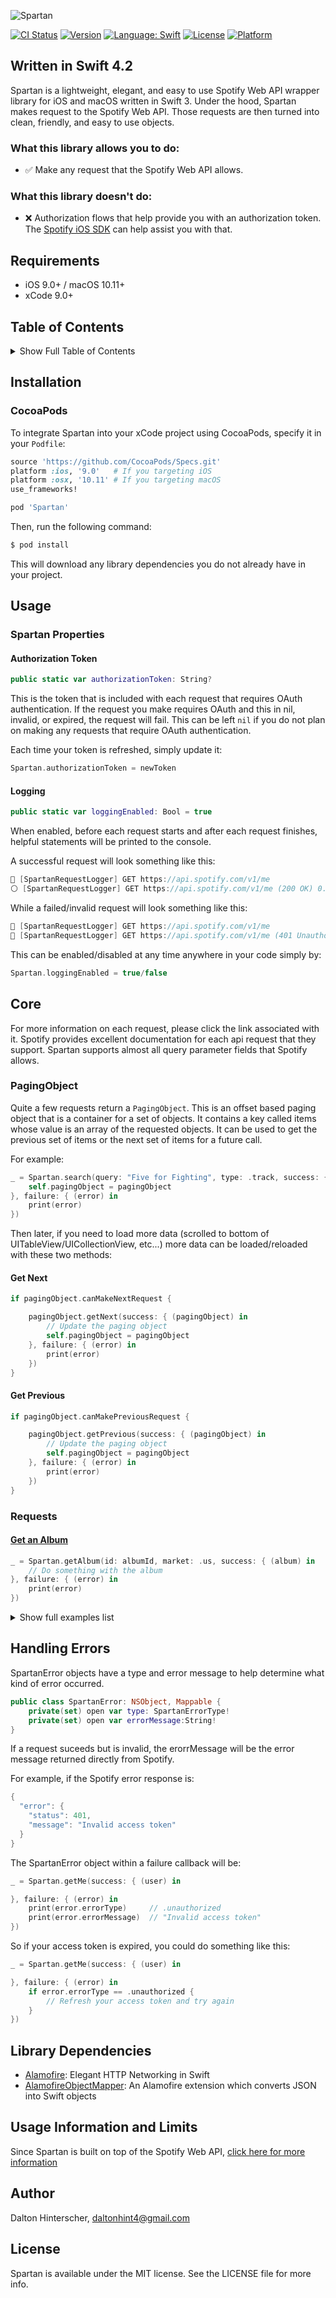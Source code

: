 ![Spartan](https://raw.githubusercontent.com/Daltron/Spartan/master/Spartan/Assets/spartan.png)

[![CI Status](http://img.shields.io/travis/Daltron/Spartan.svg?style=flat)](https://travis-ci.org/Daltron/Spartan)
[![Version](https://img.shields.io/cocoapods/v/Spartan.svg?style=flat)](http://cocoapods.org/pods/Spartan)
<a href="https://developer.apple.com/swift"><img src="https://img.shields.io/badge/swift-4.2-4BC51D.svg?style=flat" alt="Language: Swift" /></a>
[![License](https://img.shields.io/cocoapods/l/Spartan.svg?style=flat)](http://cocoapods.org/pods/Spartan)
[![Platform](https://img.shields.io/cocoapods/p/Spartan.svg?style=flat)](http://cocoapods.org/pods/Spartan)

## Written in Swift 4.2
Spartan is a lightweight, elegant, and easy to use Spotify Web API wrapper library for iOS and macOS written in Swift 3. Under the hood, Spartan makes request to the Spotify Web API. Those requests are then turned into clean, friendly, and easy to use objects.

### What this library allows you to do:
- ✅ Make any request that the Spotify Web API allows.

### What this library doesn't do:
- ❌ Authorization flows that help provide you with an authorization token. The [Spotify iOS SDK](https://github.com/spotify/ios-sdk) can help assist you with that.

## Requirements

 - iOS 9.0+ / macOS 10.11+
 - xCode 9.0+
 
## Table of Contents
<details>
<summary>Show Full Table of Contents</summary>
 
 * [Installation](https://github.com/Daltron/Spartan#installation)
 	* [CocoaPods](https://github.com/Daltron/Spartan#cocoapods)
 * [Usage](https://github.com/Daltron/Spartan#usage)
 	* [Spartan Properties](https://github.com/Daltron/Spartan#spartan-properties)
		* [Authorization Token](https://github.com/Daltron/Spartan#authorization-token)
		* [Logging](https://github.com/Daltron/Spartan#logging)
	* [Core](https://github.com/Daltron/Spartan#core)
		* [PagingObject](https://github.com/Daltron/Spartan#pagingobject)
			* [Get Next](https://github.com/Daltron/Spartan#get-next)
			* [Get Previous](https://github.com/Daltron/Spartan#get-previous)
		* [Requests](https://github.com/Daltron/Spartan#requests)
			* [Get an Album](https://github.com/Daltron/Spartan#get-an-album)
			* [Get Several Albums](https://github.com/Daltron/Spartan#get-several-albums)
			* [Get an Album's Tracks](https://github.com/Daltron/Spartan#get-an-albums-tracks)
			* [Get an Artist](https://github.com/Daltron/Spartan#get-an-artist)
			* [Get Several Artists](https://github.com/Daltron/Spartan#get-several-artists)
			* [Get a Track](https://github.com/Daltron/Spartan#get-a-track)
			* [Get Several Tracks](https://github.com/Daltron/Spartan#get-several-tracks)
			* [Get an Artist's Albums](https://github.com/Daltron/Spartan#get-an-artists-albums)
			* [Get an Artist's Top Tracks](https://github.com/Daltron/Spartan#get-an-artists-top-tracks)
			* [Get an Artist's Related Artists](https://github.com/Daltron/Spartan#get-an-artists-related-artists)
			* [Search for Albums](https://github.com/Daltron/Spartan#search-for-albums)
			* [Search for Artists](https://github.com/Daltron/Spartan#search-for-artists)
			* [Search for Playlists](https://github.com/Daltron/Spartan#search-for-playlists)
			* [Search for Tracks](https://github.com/Daltron/Spartan#search-for-tracks)
			* [Get a User’s Profile](https://github.com/Daltron/Spartan#get-a-users-profile)
			* [Get Audio Analysis for a Track](https://github.com/Daltron/Spartan#get-audio-analysis-for-a-track)
			* [Get Audio Features for a Track](https://github.com/Daltron/Spartan#get-audio-features-for-a-track)
			* [Get Audio Features for a Track](https://github.com/Daltron/Spartan#get-audio-features-for-a-track-1)
			* [Get Audio Features for Several Tracks](https://github.com/Daltron/Spartan#get-audio-features-for-several-tracks)
			* [Get a List of Featured Playlists](https://github.com/Daltron/Spartan#get-a-list-of-featured-playlists)
			* [Get a List of New Releases](https://github.com/Daltron/Spartan#get-a-list-of-new-releases)
			* [Get a List of Categories](https://github.com/Daltron/Spartan#get-a-list-of-categories)
			* [Get a Category’s Playlists](https://github.com/Daltron/Spartan#get-a-categorys-playlists)
			* [Get Current User’s Profile](https://github.com/Daltron/Spartan#get-current-users-profile)
			* [Get User’s Followed Artists](https://github.com/Daltron/Spartan#get-users-followed-artists)
			* [Follow Artists](https://github.com/Daltron/Spartan#follow-artists)
			* [Follow Users](https://github.com/Daltron/Spartan#follow-users)
			* [Unfollow Artists](https://github.com/Daltron/Spartan#unfollow-artists)
			* [Unfollow Users](https://github.com/Daltron/Spartan#unfollow-users)
			* [Check if Current User Follows Artists](https://github.com/Daltron/Spartan#check-if-current-user-follows-artists)
			* [Check if Current User Follows Users](https://github.com/Daltron/Spartan#check-if-current-user-follows-users)
			* [Follow a Playlist](https://github.com/Daltron/Spartan#follow-a-playlist)
			* [Unfollow a Playlist](https://github.com/Daltron/Spartan#unfollow-a-playlist)
			* [Get a User’s Saved Tracks](https://github.com/Daltron/Spartan#get-a-users-saved-tracks)
			* [Save Tracks for User](https://github.com/Daltron/Spartan#save-tracks-for-user)
			* [Remove User’s Saved Tracks](https://github.com/Daltron/Spartan#remove-users-saved-tracks)
			* [Check User’s Saved Tracks](https://github.com/Daltron/Spartan#check-users-saved-tracks)
			* [Get Current User’s Saved Albums](https://github.com/Daltron/Spartan#get-current-users-saved-albums)
			* [Save Albums for User](https://github.com/Daltron/Spartan#save-albums-for-user)
			* [Remove User’s Saved Albums](https://github.com/Daltron/Spartan#remove-users-saved-albums)
			* [Check User’s Saved Albums](https://github.com/Daltron/Spartan#check-users-saved-albums)
			* [Get a User’s Top Artists and Tracks](https://github.com/Daltron/Spartan#get-a-users-top-artists-and-tracks)
			* [Check User’s Saved Albums](https://github.com/Daltron/Spartan#check-users-saved-albums-1)
			* [Get a User’s Top Artists](https://github.com/Daltron/Spartan#get-a-users-top-artists)
			* [Get a User’s Top Tracks](https://github.com/Daltron/Spartan#get-a-users-top-tracks)
			* [Get a List of a User’s Playlists](https://github.com/Daltron/Spartan#get-a-list-of-a-users-playlists)
			* [Get a List of Current User’s Playlists](https://github.com/Daltron/Spartan#get-a-list-of-current-users-playlists)
			* [Get a Playlist](https://github.com/Daltron/Spartan#get-a-playlist)
			* [Get a Playlist's Tracks](https://github.com/Daltron/Spartan#get-a-playlists-tracks)
			* [Create a Playlist](https://github.com/Daltron/Spartan#create-a-playlist)
			* [Change a Playlist’s Details](https://github.com/Daltron/Spartan#change-a-playlists-details)
			* [Add Tracks to a Playlist](https://github.com/Daltron/Spartan#add-tracks-to-a-playlist)
			* [Remove Tracks from a Playlist](https://github.com/Daltron/Spartan#remove-tracks-from-a-playlist)
			* [Reorder a Playlist’s Tracks](https://github.com/Daltron/Spartan#reorder-a-playlists-tracks)
			* [Replace a Playlist’s Tracks](https://github.com/Daltron/Spartan#replace-a-playlists-tracks)
			* [Check if Users Follow a Playlist](https://github.com/Daltron/Spartan#check-if-users-follow-a-playlist)
	
	* [Handling Errors](https://github.com/hellensoloviy/Spartan#handling-errors)
	* [Library Dependencies](https://github.com/hellensoloviy/Spartan#library-dependencies)
	* [Usage Information and Limits](https://github.com/hellensoloviy/Spartan#usage-information-and-limits)
	* [Author](https://github.com/hellensoloviy/Spartan#author)
	* [License](https://github.com/hellensoloviy/Spartan#license)

	
</details>

## Installation

### CocoaPods

To integrate Spartan into your xCode project using CocoaPods, specify it in your `Podfile`:

```ruby
source 'https://github.com/CocoaPods/Specs.git'
platform :ios, '9.0'   # If you targeting iOS
platform :osx, '10.11' # If you targeting macOS
use_frameworks!

pod 'Spartan'
```

Then, run the following command:

```bash
$ pod install
```

This will download any library dependencies you do not already have in your project.

## Usage

### Spartan Properties

#### Authorization Token
```swift
public static var authorizationToken: String?
```
This is the token that is included with each request that requires OAuth authentication. If the request you make requires OAuth and this in nil, invalid, or expired, the request will fail. This can be left `nil` if you do not plan on making any requests that require OAuth authentication.

Each time your token is refreshed, simply update it:

```swift
Spartan.authorizationToken = newToken
```

#### Logging
```swift
public static var loggingEnabled: Bool = true
```

When enabled, before each request starts and after each request finishes, helpful statements will be printed to the console.

A successful request will look something like this:

```swift
🔵 [SpartanRequestLogger] GET https://api.spotify.com/v1/me
⚪️ [SpartanRequestLogger] GET https://api.spotify.com/v1/me (200 OK) 0.140969038009644 seconds
```

While a failed/invalid request will look something like this:

```swift
🔵 [SpartanRequestLogger] GET https://api.spotify.com/v1/me
🔴 [SpartanRequestLogger] GET https://api.spotify.com/v1/me (401 Unauthorized) 0.81086003780365 seconds
```

This can be enabled/disabled at any time anywhere in your code simply by:

```swift
Spartan.loggingEnabled = true/false
```

## Core

For more information on each request, please click the link associated with it. Spotify provides excellent documentation for each api request that they support. Spartan supports almost all query parameter fields that Spotify allows.

### PagingObject

Quite a few requests return a `PagingObject`. This is an offset based paging object that is a container for a set of objects. It contains a key called items whose value is an array of the requested objects. It can be used to get the previous set of items or the next set of items for a future call.

For example:

```swift
_ = Spartan.search(query: "Five for Fighting", type: .track, success: { (pagingObject: PagingObject<Track>) in
	self.pagingObject = pagingObject
}, failure: { (error) in
	print(error)
})
```

Then later, if you need to load more data (scrolled to bottom of UITableView/UICollectionView, etc...) more data can be loaded/reloaded with these two methods:

#### Get Next

```swift
if pagingObject.canMakeNextRequest {

	pagingObject.getNext(success: { (pagingObject) in
   		// Update the paging object
   		self.pagingObject = pagingObject            
	}, failure: { (error) in
		print(error)
	})
}
```

#### Get Previous

```swift
if pagingObject.canMakePreviousRequest {

	pagingObject.getPrevious(success: { (pagingObject) in
   		// Update the paging object
   		self.pagingObject = pagingObject            
	}, failure: { (error) in
		print(error)
	})
}
```

### Requests



#### [Get an Album](https://developer.spotify.com/web-api/get-album/)

```swift
_ = Spartan.getAlbum(id: albumId, market: .us, success: { (album) in
	// Do something with the album    
}, failure: { (error) in
	print(error)      
})
```

<details>
<summary>Show full examples list</summary>
	
#### [Get Several Albums](https://developer.spotify.com/web-api/get-several-albums/)

```swift
_ = Spartan.getAlbums(ids: albumIds, market: .us, success: { (albums) in
	// Do something with the albums
}, failure: { (error) in
	print(error)
})
```

#### [Get an Album's Tracks](https://developer.spotify.com/web-api/get-albums-tracks/)

```swift
_ = Spartan.getTracks(albumId: albumId, limit: 20, offset: 0, market: .us, success: { (pagingObject) in
	// Get the tracks via pagingObject.items
}, failure: { (error) in
	print(error)
})
```

#### [Get an Artist](https://developer.spotify.com/web-api/get-artist/)

```swift
_ = Spartan.getArtist(id: artistId, success: { (artist) in
	// Do something with the artist
}, failure: { (error) in
	print(error)
})
```

#### [Get Several Artists](https://developer.spotify.com/web-api/get-several-artists/)

```swift
_ = Spartan.getArtists(ids: artistIds, success: { (artists) in
	// Do something with the artists
}, failure: { (error) in
	print(error)
})
```

#### [Get a Track](https://developer.spotify.com/web-api/search-item/)

```swift
_ = Spartan.getTrack(id: track, market: .us, success: { (track) in
	// Do something with the track
}, failure: { (error) in
	print(error)
})
```

#### [Get Several Tracks](https://developer.spotify.com/web-api/get-several-tracks/)

```swift
_ = Spartan.getTracks(ids: trackIds, market: .us, success: { (tracks) in
	// Do something with the tracks
}, failure: { (error) in
	print(error)
})
```

#### [Get an Artist's Albums](https://developer.spotify.com/web-api/get-artists-albums/)

```swift
_ = Spartan.getArtistAlbums(artistId: artistId, limit: 20, offset: 0, albumTypes: [.album, .single, .appearsOn, .compilation], market: .us, success: { (pagingObject) in
	// Get the albums via pagingObject.items
}, failure: { (error) in
	print(error)
})
```

#### [Get an Artist's Top Tracks](https://developer.spotify.com/web-api/get-artists-top-tracks/)

```swift
 _ = Spartan.getArtistsTopTracks(artistId: artistId, country: .us, success: { (tracks) in
	// Do something with the tracks
}, failure: { (error) in
	print(error)
})
```

#### [Get an Artist's Related Artists](https://developer.spotify.com/web-api/get-artists-top-tracks/)

```swift
_ = Spartan.getArtistsRelatedArtists(artistId: artistId, success: { (artists) in
	// Do something with the artists
}, failure: { (error) in
	print(error)
})
```

#### [Search for Albums](https://developer.spotify.com/web-api/search-item/)

```swift
_ = Spartan.search(query: query, type: .album, success: { (pagingObject: PagingObject<SimplifiedAlbum>) in
	// Get the albums via pagingObject.items     
}, failure: { (error) in
	print(error)
})
```

#### [Search for Artists](https://developer.spotify.com/web-api/search-item/)

```swift
_ = Spartan.search(query: query, type: .artist, success: { (pagingObject: PagingObject<SimplifiedArtist>) in
	// Get the artists via pagingObject.items     
}, failure: { (error) in
	print(error)
})
```

#### [Search for Playlists](https://developer.spotify.com/web-api/search-item/)

```swift
_ = Spartan.search(query: query, type: .playlist, success: { (pagingObject: PagingObject<SimplifiedPlaylist>) in
	// Get the playlists via pagingObject.items     
}, failure: { (error) in
	print(error)
})
```

#### [Search for Tracks](https://developer.spotify.com/web-api/search-item/)

```swift
_ = Spartan.search(query: query, type: .track, success: { (pagingObject: PagingObject<SimplifiedTrack>) in
	// Get the tracks via pagingObject.items     
}, failure: { (error) in
	print(error)
})
```

#### [Get a User’s Profile](https://developer.spotify.com/web-api/get-users-profile/)

```swift
_ = Spartan.getUser(id: userId, success: { (user) in
	// Do something with the user
}, failure: { (error) in
	print(error)
})
```

#### [Get Audio Analysis for a Track](https://developer.spotify.com/web-api/get-audio-analysis/)

```swift
_ = Spartan.getAudioAnaylsis(trackId: trackId, success: { (audiAnalysis) in
	// Do something with the audio analysis
}, failure: { (error) in
	print(error)
})
```

#### [Get Audio Features for a Track](https://developer.spotify.com/web-api/get-audio-analysis/)

```swift
_ = Spartan.getAudioFeatures(trackId: trackId, success: { (audioFeaturesObject) in
	// Do something with the audio features object  
}, failure: { (error) in
	print(error)
})
```

#### [Get Audio Features for a Track](https://developer.spotify.com/web-api/get-audio-features/)

```swift
_ = Spartan.getAudioFeatures(trackId: trackId, success: { (audioFeaturesObject) in
	// Do something with the audio features object  
}, failure: { (error) in
	print(error)
})
```

#### [Get Audio Features for Several Tracks](https://developer.spotify.com/web-api/get-several-audio-features/)

```swift
_ = Spartan.getAudioFeatures(trackIds: trackIds, success: { (audioFeaturesObject) in
	// Do something with the audio features objects
}, failure: { (error) in
	print(error)
})
```

#### [Get a List of Featured Playlists](https://developer.spotify.com/web-api/get-list-featured-playlists/)

```swift
_ = Spartan.getFeaturedPlaylists(locale: locale, country: .us, timestamp: timestamp, limit: 20, offset: 0, success: { (featuredPlaylistsObject) in
	// Do something with the featured playlists object        
}, failure: { (error) in
	print(error)        
})
```

#### [Get a List of New Releases](https://developer.spotify.com/web-api/get-list-new-releases/)

```swift
_ = Spartan.getNewReleases(country: .us, limit: 20, offset: 0, success: { (pagingObject) in
	// Get the albums via pagingObject.items
}, failure: { (error) in
	print(error)
})
```

#### [Get a List of Categories](https://developer.spotify.com/web-api/get-list-categories/)

```swift
_ = Spartan.getCategories(success: { (pagingObject) in
	// Get the categories via pagingObject.items
}, failure: { (error) in
	print(error)
})
```

#### [Get a Category’s Playlists](https://developer.spotify.com/web-api/get-categorys-playlists/)

```swift
_ = Spartan.getCategorysPlaylists(categoryId: categoryId, locale: locale, country: .us, limit: 20, offset: 0, success: { (pagingObject) in
	// Get the playlists via pagingObject.items
}, failure: { (error) in
	print(error)
})
```

#### [Get Current User’s Profile](https://developer.spotify.com/web-api/get-current-users-profile/)

```swift
_ = Spartan.getMe(success: { (user) in
	// Do something with the user object
}, failure: { (error) in
	print(error)
})
```

#### [Get User’s Followed Artists](https://developer.spotify.com/web-api/get-followed-artists/)

```swift
_ = Spartan.getMyFollowedArtists(success: { (pagingObject) in
	// Get artists via pagingObject.items
}, failure: { (error) in
	print(error)
})
```

#### [Follow Artists](https://developer.spotify.com/web-api/follow-artists-users/)

```swift
_ = Spartan.follow(ids: artistIds, type: .artist, success: {
	// Artists are now followed   
}, failure: { (error) in
	print(error)
})
```

#### [Follow Users](https://developer.spotify.com/web-api/follow-artists-users/)

```swift
_ = Spartan.follow(ids: userIds, type: .user, success: {
	// Users are now followed   
}, failure: { (error) in
	print(error)
})
```

#### [Unfollow Artists](https://developer.spotify.com/web-api/unfollow-artists-users/)

```swift
_ = Spartan.unfollow(ids: artistIds, type: .artist, success: {
	// Artists are now unfollowed   
}, failure: { (error) in
	print(error)
})
```

#### [Unfollow Users](https://developer.spotify.com/web-api/unfollow-artists-users/)

```swift
_ = Spartan.unfollow(ids: userIds, type: .user, success: {
	// Users are now unfollowed   
}, failure: { (error) in
	print(error)
})
```

#### [Check if Current User Follows Artists](https://developer.spotify.com/web-api/check-current-user-follows/)

```swift
_ = Spartan.getIsFollowing(ids: artistIds, type: .artist, success: { (followingBools) in
	// Do something with the followingBools
}, failure: { (error) in
	print(error)        
})
```

#### [Check if Current User Follows Users](https://developer.spotify.com/web-api/check-current-user-follows/)

```swift
_ = Spartan.getIsFollowing(ids: userIds, type: .user, success: { (followingBools) in
	// Do something with the followingBools
}, failure: { (error) in
	print(error)        
})
```

#### [Follow a Playlist](https://developer.spotify.com/web-api/follow-playlist/)

```swift
_ = Spartan.followPlaylist(ownerId: ownerId, playlistId: playlistId, isPublic: true, success: {
   // Playlist is now followed
}, failure: { (error) in
	print(error)           
})
```

#### [Unfollow a Playlist](https://developer.spotify.com/web-api/unfollow-playlist/)

```swift
_ = Spartan.unfollowPlaylist(ownerId: ownerId, playlistId: playlistId, success: {
	// Playlist is now unfollowed     
}, failure: { (error) in
	print(error)
})
```

#### [Get a User’s Saved Tracks](https://developer.spotify.com/web-api/save-tracks-user/)

```swift
 _ = Spartan.getSavedTracks(limit: 20, offset: 0, market: .us, success: { (pagingObject) in
	// Get the saved tracks via pagingObject.items     
}, failure: { (error) in
	print(error)   
})
```

#### [Save Tracks for User](https://developer.spotify.com/web-api/save-tracks-user/)

```swift
_ = Spartan.saveTracks(trackIds: trackIds, success: {
	// Tracks are now saved    
}, failure: { (error) in
	print(error)    
})
```

#### [Remove User’s Saved Tracks](https://developer.spotify.com/web-api/remove-tracks-user/)

```swift
_ = Spartan.removeSavedTracks(trackIds: trackIds, success: {
	// Tracks are now removed
}, failure: { (error) in
    print(error)
})
```

#### [Check User’s Saved Tracks](https://developer.spotify.com/web-api/check-users-saved-tracks/)

```swift
_ = Spartan.tracksAreSaved(trackIds: trackIds, success: { (savedBools) in
    // Do something with the savedBools    
}, failure: { (error) in
    print(error)    
})
```

#### [Get Current User’s Saved Albums](https://developer.spotify.com/web-api/get-users-saved-albums/)

```swift
 _ = Spartan.getSavedAlbums(limit: 20, offset: 0, market: .us, success: { (pagingObject) in
    // Get the saved albums via pagingObject.items    
}, failure: { (error) in
 	print(error)      
})        
```

#### [Save Albums for User](https://developer.spotify.com/web-api/save-albums-user/)

```swift
_ = Spartan.saveAlbums(albumIds: albumIds, success: {
	// Albums are now saved    
}, failure: { (error) in
	print(error)    
})
```

#### [Remove User’s Saved Albums](https://developer.spotify.com/web-api/remove-albums-user/)

```swift
_ = Spartan.removeSavedAlbums(albumIds: albumIds, success: {
	// Albums are now removed
}, failure: { (error) in
    print(error)
})
```

#### [Check User’s Saved Albums](https://developer.spotify.com/web-api/check-users-saved-albums/)

```swift
_ = Spartan.albumsAreSaved(albumIds: albumIds, success: { (savedBools) in
    // Do something with the savedBools    
}, failure: { (error) in
    print(error)    
})
```

#### [Get a User’s Top Artists and Tracks](https://developer.spotify.com/web-api/get-users-top-artists-and-tracks/)

```swift
_ = Spartan.albumsAreSaved(albumIds: albumIds, success: { (savedBools) in
    // Do something with the savedBools    
}, failure: { (error) in
    print(error)    
})
```

#### [Check User’s Saved Albums](https://developer.spotify.com/web-api/check-users-saved-albums/)

```swift
_ = Spartan.albumsAreSaved(albumIds: albumIds, success: { (savedBools) in
    // Do something with the savedBools    
}, failure: { (error) in
    print(error)    
})
```

#### [Get a User’s Top Artists](https://developer.spotify.com/web-api/get-users-top-artists-and-tracks/)

```swift
_ = Spartan.getMyTopArtists(limit: 20, offset: 0, timeRange: .mediumTerm, success: { (pagingObject) in
	// Get the artists via pagingObject.items
}, failure: { (error) in
	print(error)
})
```

#### [Get a User’s Top Tracks](https://developer.spotify.com/web-api/get-users-top-artists-and-tracks/)

```swift
_ = Spartan.getMyTopTracks(limit: 20, offset: 0, timeRange: .mediumTerm, success: { (pagingObject) in
	// Get the tracks via pagingObject.items
}, failure: { (error) in
	print(error)
})
```

#### [Get a List of a User’s Playlists](https://developer.spotify.com/web-api/get-list-users-playlists/)

```swift
_ = Spartan.getUsersPlaylists(userId: userId, limit: 20, offset: 0, success: { (pagingObject) in
	// Get the playlists via pagingObject.playlists
}, failure: { (error) in
	print(error)
})
```

#### [Get a List of Current User’s Playlists](https://developer.spotify.com/web-api/get-a-list-of-current-users-playlists/)

```swift
_ = Spartan.getMyPlaylists(limit: 20, offset: 0, success: { (pagingObject) in
	// Get the playlists via pagingObject.items
}, failure: { (error) in
	print(error)
})
```

#### [Get a Playlist](https://developer.spotify.com/web-api/get-playlist/)

```swift
_ = Spartan.getUsersPlaylist(userId: userId, playlistId: playlistId, fields: fields, market: .us, success: { (playlist) in
	// Do something with the playlist
}, failure: { (error) in
	print(error)
})
```

#### [Get a Playlist's Tracks](https://developer.spotify.com/web-api/get-playlists-tracks/)

```swift
_ = Spartan.getPlaylistTracks(userId: userId, playlistId: playlistId, limit: 20, offset: 0, fields: fields, market: .us, success: { (pagingObject) in
	// Get the playlist tracks via pagingObject.items
}, failure: { (error) in
	print(error)
})
```

#### [Create a Playlist](https://developer.spotify.com/web-api/create-playlist/)

```swift
_ = Spartan.createPlaylist(userId: userId, name: name, isPublic: true, isCollaborative: true, success: { (playlist) in
	// Do something with the playlist
}, failure: { (error) in
	print(error)
})
```

#### [Change a Playlist’s Details](https://developer.spotify.com/web-api/change-playlist-details/)

```swift
_ = Spartan.changePlaylistDetails(userId: userId, playlistId: playlistId, name: name, isPublic: false, isCollaborative: false, success: {
	// The playlist details are now changed
}, failure: { (error) in
	print(error)
})
```

#### [Add Tracks to a Playlist](https://developer.spotify.com/web-api/add-tracks-to-playlist/)

```swift
_ = Spartan.addTracksToPlaylist(userId: userId, playlistId: playlistId, trackUris: trackUris, success: { (snapshot) in
	// Do something with the snapshot
}, failure: { (error) in
	print(error)
})
```

#### [Remove Tracks from a Playlist](https://developer.spotify.com/web-api/remove-tracks-playlist/)

```swift
_ = Spartan.removeTracksFromPlaylist(userId: userId, playlistId: playlistId, trackUris: trackUris, success: { (snapshot) in
	// Do something with the snapshot
}, failure: { (error) in
	print(error)
})
```

#### [Reorder a Playlist’s Tracks](https://developer.spotify.com/web-api/reorder-playlists-tracks/)

```swift
_ = Spartan.reorderPlaylistsTracks(userId: userId, playlistId: playlistId, rangeStart: rangeStart, rangeLength: rangeLength, insertBefore: insertBefore, snapshotId: snapshotId, success: { (snapshot) in
	// Tracks are now reordered
}, failure: { (error) in
	print(error)
})
```

#### [Replace a Playlist’s Tracks](https://developer.spotify.com/web-api/replace-playlists-tracks/)

```swift
_ = Spartan.replacePlaylistsTracks(userId: userId, playlistId: playlistId, trackUris: trackUris, success: {
	// Tracks are now replaced in playlist
}, failure: { (error) in
	print(error)
})
```

#### [Check if Users Follow a Playlist](https://developer.spotify.com/web-api/check-user-following-playlist/)

```swift
_ = Spartan.getUsersAreFollowingPlaylists(ownerId: ownerId, playlistId: playlistId, userIds: userIds, success: { (followings) in
	// Do something with the followings
}) { (error) in
	print(error)
}
```

</details>


## Handling Errors

SpartanError objects have a type and error message to help determine what kind of error occurred.

```swift
public class SpartanError: NSObject, Mappable {
    private(set) open var type: SpartanErrorType!
    private(set) open var errorMessage:String!
}
```

If a request suceeds but is invalid, the erorrMessage will be the error message returned directly from Spotify.

For example, if the Spotify error response is:

```swift
{
  "error": {
    "status": 401,
    "message": "Invalid access token"
  }
}
```

The SpartanError object within a failure callback will be:

```swift
_ = Spartan.getMe(success: { (user) in

}, failure: { (error) in
	print(error.errorType)     // .unauthorized
	print(error.errorMessage)  // "Invalid access token"
})
```

So if your access token is expired, you could do something like this:

```swift
_ = Spartan.getMe(success: { (user) in

}, failure: { (error) in
	if error.errorType == .unauthorized {
		// Refresh your access token and try again
	}
})
```

## Library Dependencies

 - [Alamofire](https://github.com/Alamofire/Alamofire): Elegant HTTP Networking in Swift
 - [AlamofireObjectMapper](https://github.com/tristanhimmelman/AlamofireObjectMapper): An Alamofire extension which converts JSON into Swift objects

## Usage Information and Limits

Since Spartan is built on top of the Spotify Web API, [click here for more information](https://developer.spotify.com/web-api/user-guide/#rate-limiting)

## Author

Dalton Hinterscher, daltonhint4@gmail.com

## License

Spartan is available under the MIT license. See the LICENSE file for more info.
